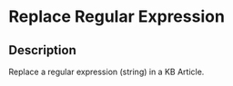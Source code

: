 # Replace Regular Expression

## Description

Replace a regular expression (string) in a KB Article.
